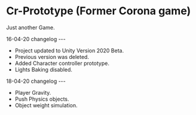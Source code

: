 # Cr-Prototype (Former Corona game)
Just another Game.

16-04-20 changelog --- 
- Project updated to Unity Version 2020 Beta.
- Previous version was deleted.
- Added Character controller prototype.
- Lights Baking disabled.

18-04-20 changelog --- 
- Player Gravity.
- Push Physics objects.
- Object weight simulation.
